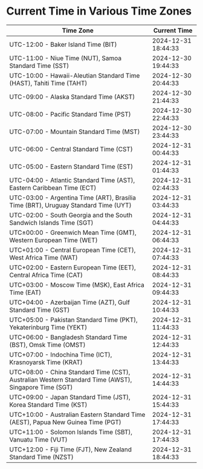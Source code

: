 # Current Time in Various Time Zones

| Time Zone | Current Time |
|-----------|--------------|
| UTC-12:00 - Baker Island Time (BIT) | 2024-12-31 18:44:33 |
| UTC-11:00 - Niue Time (NUT), Samoa Standard Time (SST) | 2024-12-30 19:44:33 |
| UTC-10:00 - Hawaii-Aleutian Standard Time (HAST), Tahiti Time (TAHT) | 2024-12-30 20:44:33 |
| UTC-09:00 - Alaska Standard Time (AKST) | 2024-12-30 21:44:33 |
| UTC-08:00 - Pacific Standard Time (PST) | 2024-12-30 22:44:33 |
| UTC-07:00 - Mountain Standard Time (MST) | 2024-12-30 23:44:33 |
| UTC-06:00 - Central Standard Time (CST) | 2024-12-31 00:44:33 |
| UTC-05:00 - Eastern Standard Time (EST) | 2024-12-31 01:44:33 |
| UTC-04:00 - Atlantic Standard Time (AST), Eastern Caribbean Time (ECT) | 2024-12-31 02:44:33 |
| UTC-03:00 - Argentina Time (ART), Brasília Time (BRT), Uruguay Standard Time (UYT) | 2024-12-31 03:44:33 |
| UTC-02:00 - South Georgia and the South Sandwich Islands Time (SGT) | 2024-12-31 04:44:33 |
| UTC±00:00 - Greenwich Mean Time (GMT), Western European Time (WET) | 2024-12-31 06:44:33 |
| UTC+01:00 - Central European Time (CET), West Africa Time (WAT) | 2024-12-31 07:44:33 |
| UTC+02:00 - Eastern European Time (EET), Central Africa Time (CAT) | 2024-12-31 08:44:33 |
| UTC+03:00 - Moscow Time (MSK), East Africa Time (EAT) | 2024-12-31 09:44:33 |
| UTC+04:00 - Azerbaijan Time (AZT), Gulf Standard Time (GST) | 2024-12-31 10:44:33 |
| UTC+05:00 - Pakistan Standard Time (PKT), Yekaterinburg Time (YEKT) | 2024-12-31 11:44:33 |
| UTC+06:00 - Bangladesh Standard Time (BST), Omsk Time (OMST) | 2024-12-31 12:44:33 |
| UTC+07:00 - Indochina Time (ICT), Krasnoyarsk Time (KRAT) | 2024-12-31 13:44:33 |
| UTC+08:00 - China Standard Time (CST), Australian Western Standard Time (AWST), Singapore Time (SGT) | 2024-12-31 14:44:33 |
| UTC+09:00 - Japan Standard Time (JST), Korea Standard Time (KST) | 2024-12-31 15:44:33 |
| UTC+10:00 - Australian Eastern Standard Time (AEST), Papua New Guinea Time (PGT) | 2024-12-31 17:44:33 |
| UTC+11:00 - Solomon Islands Time (SBT), Vanuatu Time (VUT) | 2024-12-31 17:44:33 |
| UTC+12:00 - Fiji Time (FJT), New Zealand Standard Time (NZST) | 2024-12-31 18:44:33 |
